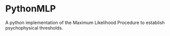 PythonMLP
=========

A python implementation of the Maximum Likelihood Procedure to establish psychophysical thresholds.